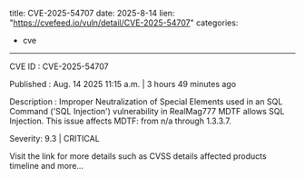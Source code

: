  
title: CVE-2025-54707
date: 2025-8-14
lien: "https://cvefeed.io/vuln/detail/CVE-2025-54707"
categories:
  - cve
---

CVE ID : CVE-2025-54707

Published :  Aug. 14
2025
11:15 a.m. | 3 hours
49 minutes ago

Description : Improper Neutralization of Special Elements used in an SQL Command ('SQL Injection') vulnerability in RealMag777 MDTF allows SQL Injection. This issue affects MDTF: from n/a through 1.3.3.7.

Severity: 9.3 | CRITICAL

Visit the link for more details
such as CVSS details
affected products
timeline
and more...
